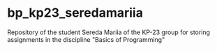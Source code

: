 # bp_kp23_seredamariia
Repository of the student Sereda Mariia of the KP-23 group for storing assignments in the discipline "Basics of Programming"
